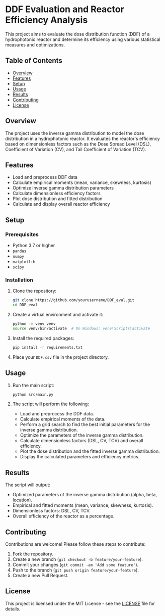 # DDF Evaluation and Reactor Efficiency Analysis

This project aims to evaluate the dose distribution function (DDF) of a hydrophotonic reactor and determine its efficiency using various statistical measures and optimizations.

## Table of Contents

- [Overview](#overview)
- [Features](#features)
- [Setup](#setup)
- [Usage](#usage)
- [Results](#results)
- [Contributing](#contributing)
- [License](#license)

## Overview

The project uses the inverse gamma distribution to model the dose distribution in a hydrophotonic reactor. It evaluates the reactor's efficiency based on dimensionless factors such as the Dose Spread Level (DSL), Coefficient of Variation (CV), and Tail Coefficient of Variation (TCV).

## Features

- Load and preprocess DDF data
- Calculate empirical moments (mean, variance, skewness, kurtosis)
- Optimize inverse gamma distribution parameters
- Calculate dimensionless efficiency factors
- Plot dose distribution and fitted distribution
- Calculate and display overall reactor efficiency

## Setup

### Prerequisites

- Python 3.7 or higher
- `pandas`
- `numpy`
- `matplotlib`
- `scipy`

### Installation

1. Clone the repository:

    ```bash
    git clone https://github.com/yourusername/DDF_eval.git
    cd DDF_eval
    ```

2. Create a virtual environment and activate it:

    ```bash
    python -m venv venv
    source venv/bin/activate  # On Windows: venv\Scripts\activate
    ```

3. Install the required packages:

    ```bash
    pip install -r requirements.txt
    ```

4. Place your `DDF.csv` file in the project directory.

## Usage

1. Run the main script:

    ```bash
    python src/main.py
    ```

2. The script will perform the following:
    - Load and preprocess the DDF data.
    - Calculate empirical moments of the data.
    - Perform a grid search to find the best initial parameters for the inverse gamma distribution.
    - Optimize the parameters of the inverse gamma distribution.
    - Calculate dimensionless factors (DSL, CV, TCV) and overall efficiency.
    - Plot the dose distribution and the fitted inverse gamma distribution.
    - Display the calculated parameters and efficiency metrics.

## Results

The script will output:
- Optimized parameters of the inverse gamma distribution (alpha, beta, location).
- Empirical and fitted moments (mean, variance, skewness, kurtosis).
- Dimensionless factors: DSL, CV, TCV.
- Overall efficiency of the reactor as a percentage.

## Contributing

Contributions are welcome! Please follow these steps to contribute:

1. Fork the repository.
2. Create a new branch (`git checkout -b feature/your-feature`).
3. Commit your changes (`git commit -am 'Add some feature'`).
4. Push to the branch (`git push origin feature/your-feature`).
5. Create a new Pull Request.

## License

This project is licensed under the MIT License - see the [LICENSE](LICENSE) file for details.
